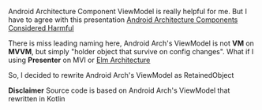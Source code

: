 Android Architecture Component ViewModel is really helpful for me.
But I have to agree with this presentation [Android Architecture Components Considered Harmful](https://academy.realm.io/posts/android-architecture-components-considered-harmful-mobilization)

There is miss leading naming here, Android Arch's ViewModel is not **VM** on **MVVM**,
but simply "holder object that survive on config changes".
What if I using **Presenter** on MVI or [Elm Architecture](https://github.com/ekosuhariyadi/elm-android)

So, I decided to rewrite Android Arch's ViewModel as RetainedObject

**Disclaimer**
Source code is based on Android Arch's ViewModel that rewritten in Kotlin